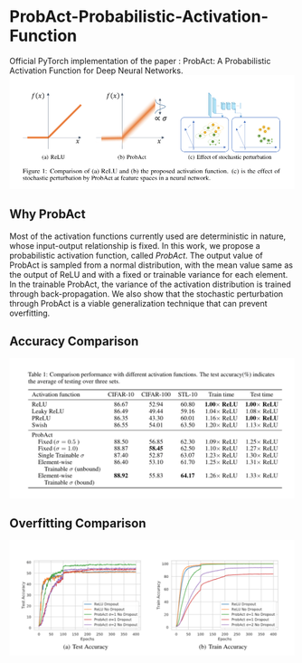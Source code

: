 # ProbAct-Probabilistic-Activation-Function

Official PyTorch implementation of the paper : ProbAct: A Probabilistic Activation Function for Deep Neural Networks.
![ProbAct](Visualization/ProbAct.png)

## Why ProbAct

Most of the activation functions currently used are deterministic in nature, whose input-output relationship is fixed. In this work, we propose a probabilistic activation function, called *ProbAct*. The output value of ProbAct is sampled from a normal distribution, with the mean value same as the output of ReLU and with a fixed or trainable variance for each element. In the trainable ProbAct, the variance of the activation distribution is trained through back-propagation. We also show that the stochastic perturbation through ProbAct is a viable generalization technique that can prevent overfitting.

## Accuracy Comparison

![Comparison with other activation Functions](Visualization/ComparisonResultsProbAct.png)

## Overfitting Comparison

![Test-Train Comparison on CIFAR100](Visualization/OverfittingCIFAR100.png)

```

```










